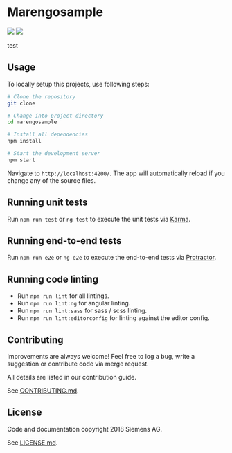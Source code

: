 # Marengosample

[![](https://img.shields.io/badge/Powered--by-SiMPL--Gen-009999.svg)](https://code.siemens.com/simpl)
[![](https://img.shields.io/badge/license-Siemens%20Inner%20Source-blue.svg)](https://code.siemens.com/siemens/code/blob/master/LICENSE.md)

test

## Usage

To locally setup this projects, use following steps:

``` sh
# Clone the repository
git clone 

# Change into project directory
cd marengosample

# Install all dependencies
npm install

# Start the development server
npm start
```

Navigate to `http://localhost:4200/`. The app will automatically reload
if you change any of the source files.

## Running unit tests

Run `npm run test` or `ng test` to execute the unit tests via [Karma](https://karma-runner.github.io).

## Running end-to-end tests

Run `npm run e2e` or `ng e2e` to execute the end-to-end tests via [Protractor](http://www.protractortest.org/).

## Running code linting

- Run `npm run lint` for all lintings.
- Run `npm run lint:ng` for angular linting.
- Run `npm run lint:sass` for sass / scss linting.
- Run `npm run lint:editorconfig` for linting against the editor config.

## Contributing

Improvements are always welcome! Feel free to log a bug, write a suggestion or
contribute code via merge request.

All details are listed in our contribution guide.

See [CONTRIBUTING.md](CONTRIBUTING.md).

## License

Code and documentation copyright 2018 Siemens AG.

See [LICENSE.md](LICENSE.md).
